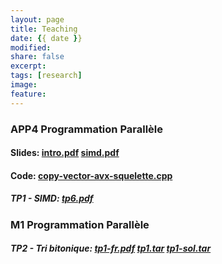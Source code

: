 ```yaml
---
layout: page
title: Teaching
date: {{ date }}
modified:
share: false
excerpt:
tags: [research]
image:
feature:
---
```



### APP4 Programmation Parallèle

#### Slides: <a href="app4-programmation-parallele-2018/cours/intro.pdf" class="textlink" target="_blank">intro.pdf</a> <a href="app4-programmation-parallele-2018/cours/simd.pdf" class="textlink" target="_blank">simd.pdf</a>

#### Code: <a href="app4-programmation-parallele-2018/cours/copy-vector-avx-squelette.cpp" class="textlink" target="_blank">copy-vector-avx-squelette.cpp</a>

##### TP1 - SIMD: <a href="app4-programmation-parallele-2018/tp/tp6/tp6.pdf" class="textlink" target="_blank">tp6.pdf</a>


<!---


#### TP

##### TP1 - Introduction au MPI: <a href="app4-programmation-parallele-2018/tp/tp1/tp1.pdf" class="textlink" target="_blank">tp1.pdf</a>  <a href="app4-programmation-parallele-2018/tp/tp1/tp1-fr.pdf" class="textlink" target="_blank">tp1-fr.pdf</a> <a href="app4-programmation-parallele-2018/tp/tp1/tp1.tar" class="textlink" target="_blank">tp1.tar</a> <a href="app4-programmation-parallele-2018/tp/tp1/tp1-sol.tar" class="textlink" target="_blank">tp1-sol.tar</a>


##### TP2 - Broadcast sur les Anneaux: <a href="app4-programmation-parallele-2018/tp/tp2/tp2.pdf" class="textlink" target="_blank">tp2.pdf</a>  <a href="app4-programmation-parallele-2018/tp/tp2/tp2-fr.pdf" class="textlink" target="_blank">tp2-fr.pdf</a> <a href="app4-programmation-parallele-2018/tp/tp2/tp2.tar" class="textlink" target="_blank">tp2.tar</a> <a href="app4-programmation-parallele-2018/tp/tp2/bcast_solution_ref.c" class="textlink" target="_blank">bcast_solution_ref.c</a>

##### TP3 - Multiplication des matrices: <a href="app4-programmation-parallele-2018/tp/tp3/tp3.pdf" class="textlink" target="_blank">tp3.pdf</a> <a href="app4-programmation-parallele-2018/tp/tp3/tp3.tar" class="textlink" target="_blank">tp3.tar</a> <a href="app4-programmation-parallele-2018/tp/tp3/summa-solution-reference.c" class="textlink" target="_blank">summa-solution-reference.c</a>

##### TP4 - Introduction à OpenMP : <a href="app4-programmation-parallele-2018/tp/tp4/tp4.pdf" class="textlink" target="_blank">tp4.pdf</a>

##### TP5 - OpenMP Tasks: <a href="app4-programmation-parallele-2018/tp/tp5/tp5.pdf" class="textlink" target="_blank">tp5.pdf</a>

-->


### M1 Programmation Parallèle

##### TP2 - Tri bitonique: <a href="app4-programmation-parallele-2018/tp/tp1/tp1-fr.pdf" class="textlink" target="_blank">tp1-fr.pdf</a> <a href="app4-programmation-parallele-2018/tp/tp1/tp1.tar" class="textlink" target="_blank">tp1.tar</a> <a href="app4-programmation-parallele-2018/tp/tp1/tp1-sol.tar" class="textlink" target="_blank">tp1-sol.tar</a>
